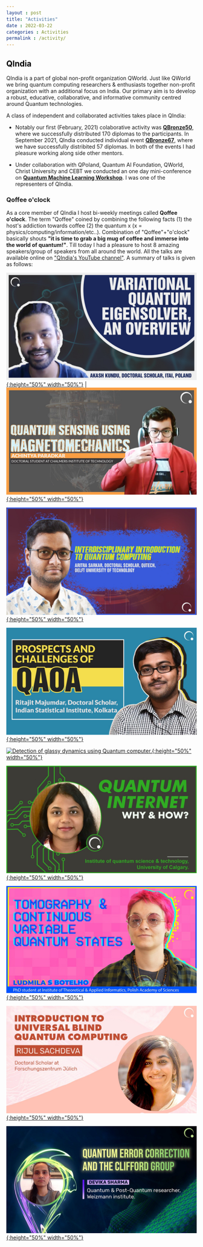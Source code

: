 ```yaml
---
layout : post
title: "Activities"
date : 2022-03-22
categories : Activities
permalink : /activity/
---
```


## <span style="color:black"> **QIndia** </span>

QIndia is a part of global non-profit organization QWorld. Just like QWorld we bring quantum computing researchers & enthusiasts together non-profit organization with an additional focus on India. Our primary aim is to develop a robust, educative, collaborative, and informative community centred around Quantum technologies.

A class of independent and collaborated activities takes place in QIndia: 

- Notably our first (February, 2021) colaborative activity was [**QBronze50**](https://qworld.net/qbronze50-qindia/), where we successfully distributed 170 diplomas to the participants. In September 2021, QIndia conducted individual event [**QBronze67**](https://qworld.net/monsoon-school/), where we have successfully distribited 57 diplomas. In both of the events I had pleasure working along side other mentors.

- Under collaboration with QPoland, Quantum AI Foundation, QWorld, Christ University and CEBT we conducted an one day mini-conference on [**Quantum Machine Learning Workshop**](https://www.qaif.org/events/conferences/quantum-machine-learning-conference). I was one of the representers of QIndia.

### **Qoffee o'clock** 

As a core member of QIndia I host bi-weekly meetings called **Qoffee o'clock**. The term "Qoffee" coined by combining the following facts (1) the host's addiction towards coffee (2) the quantum x (x = physics/computing/information/etc..). Combination of "Qoffee"+"o'clock" basically shouts **"it is time to grab a big mug of coffee and immerse into the world of quantum!"**. 
Till today I had a pleasure to host 8 amazing speakers/group of speakers from all around the world. All the talks are available online on ["QIndia's YouTube channel"](https://www.youtube.com/channel/UC_diDPY4HK1sZWbS7So6Ejg). A summary of talks is given as follows:


[![Variational Quantum Eigensolver:An Overview by yours truly](..\tumbnails_qoffee\qoffee-akash.jpg){:height="50%" width="50%"}]( https://www.youtube.com/watch?v=IdVf6O85kEM&t=1751s ) | [![Macroscopic quantum experiments with superconducting magnetic levitation by Achintya Paradkar, Doctoral student at Chalmers Institute of Technology](..\tumbnails_qoffee\qoffee-achintya.jpg){:height="50%" width="50%"}]( https://www.youtube.com/watch?v=JrA_wqrSlCY&t=2020s )


[![An interdisciplinary introduction to Quantum Computation by Aritra Sarkar, Doctoral scholar, QuTech, Delft University of Technology.](..\tumbnails_qoffee\qoffee-aritra.jpg){:height="50%" width="50%"}]( https://www.youtube.com/watch?v=KSEJjrU_pvU )

[![Prospects and Challenges of the Quantum Approximate Optimisation Algorithm by Ritajit Majumdar; Doctoral student, Indian Statistical Institute, Kolkata.](..\tumbnails_qoffee\qoffee-ritajit.jpg){:height="50%" width="50%"}]( https://www.youtube.com/watch?v=pW9zE_pZT2A )

[![Detection of glassy dynamics using Quantum computer.](..\tumbnails_qoffee\qoffee-turbgang.jpg){:height="50%" width="50%"}]( https://www.youtube.com/watch?v=WxBQqkj8L3g )

[![Quantum Internet; Why and How? by Salini Karuvade, PhD Candidate, Institute for Quantum Science and Technology, University of Calgary.](..\tumbnails_qoffee\qoffee-salini.jpg){:height="50%" width="50%"}]( https://www.youtube.com/watch?v=-jpP1u9pNdY )

[![Quantum State Tomography and Continuous Variable Quantum States by Ludmila S. Botelho, PhD student at the Institute of Theoretical and Applied Informatics, Polish Academy of Sciences.](..\tumbnails_qoffee\qoffee-ludmila.jpg){:height="50%" width="50%"}]( https://www.youtube.com/watch?v=JeDSd6SJsGw )

[![Introduction to Universal Blind Quantum Computation, by Rijul Sachdeva, Doctoral Scholar at Forschungszentrun Jülich, Germany](..\tumbnails_qoffee\qoffee-rijul.jpg){:height="50%" width="50%"}]( https://www.youtube.com/watch?v=k-Zk9ubfKmI )

[![Quantum Error Correction and the Clifford Group by Devika Sharma, Quantum & Post-Quantum researcher, Weizmann Institute, Israel.](..\tumbnails_qoffee\qoffee-devika.jpg){:height="50%" width="50%"}]( https://www.youtube.com/watch?v=ERThbzprfoI )
